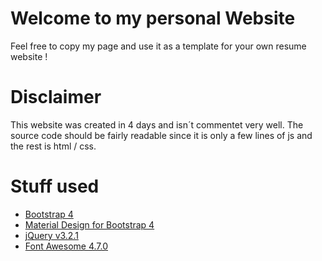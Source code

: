 # Welcome to my personal Website

Feel free to copy my page and use it as a template for your own resume website !

# Disclaimer

This website was created in 4 days and isn´t commentet very well. The source code should be fairly readable since it is only a few lines of js and the rest is html / css.

#  Stuff used

* [Bootstrap 4](https://v4-alpha.getbootstrap.com/)
* [Material Design for Bootstrap 4](https://mdbootstrap.com/)
* [jQuery v3.2.1](https://jquery.com/)
* [Font Awesome 4.7.0](http://fontawesome.io/)
